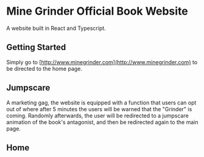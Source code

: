# Mine Grinder Official Book Website

A website built in React and Typescript.

## Getting Started
Simply go to [http://www.minegrinder.com](http://www.minegrinder.com) to be directed to the home page.

## Jumpscare
A marketing gag, the website is equipped with a function that users can opt out of where after 5 minutes the users will be warned that the "Grinder" is coming. Randomly afterwards, the user will be redirected to a jumpscare animation of the book's antagonist, and then be redirected again to the main page.

## Home
